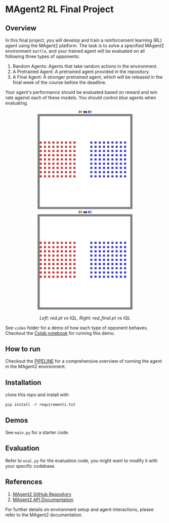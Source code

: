 # MAgent2 RL Final Project
## Overview
In this final project, you will develop and train a reinforcement learning (RL) agent using the MAgent2 platform. The task is to solve a specified MAgent2 environment `battle`, and your trained agent will be evaluated on all following three types of opponents:

1. Random Agents: Agents that take random actions in the environment.
2. A Pretrained Agent: A pretrained agent provided in the repository.
3. A Final Agent: A stronger pretrained agent, which will be released in the final week of the course before the deadline.

Your agent's performance should be evaluated based on reward and win rate against each of these models. You should control *blue* agents when evaluating.

<p align="center"> <img src="data/battle_vs_dqn.gif" width="300" alt="Battle vs Random Agent" /> <img src="data/battle_vs_final.gif" width="300" alt="Battle vs Final Agent" /> </p> <p align="center"> <em>Left: red.pt vs IQL, Right: red_final.pt vs IQL</em> </p>

See `video` folder for a demo of how each type of opponent behaves.
Checkout the [Colab notebook](https://colab.research.google.com/drive/1qmx_NCmzPlc-atWqexn2WueqMKB_ZTxc) for running this demo.

## How to run
Checkout the [PIPELINE](https://drive.google.com/file/d/1YBfdcZdRyzDQCIqgf8Ed3rUC_h9D0LqM) for a comprehensive overview of running the agent in the MAgent2 environment.

## Installation
clone this repo and install with
```
pip install -r requirements.txt
```

## Demos
See `main.py` for a starter code.

## Evaluation
Refer to `eval.py` for the evaluation code, you might want to modify it with your specific codebase.

## References

1. [MAgent2 GitHub Repository](https://github.com/Farama-Foundation/MAgent2)
2. [MAgent2 API Documentation](https://magent2.farama.org/introduction/basic_usage/)

For further details on environment setup and agent interactions, please refer to the MAgent2 documentation.
